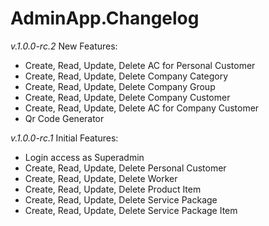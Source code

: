# AdminApp.Changelog

*v.1.0.0-rc.2*
New Features:
* Create, Read, Update, Delete AC for Personal Customer
* Create, Read, Update, Delete Company Category
* Create, Read, Update, Delete Company Group
* Create, Read, Update, Delete Company Customer
* Create, Read, Update, Delete AC for Company Customer
* Qr Code Generator

*v.1.0.0-rc.1*
Initial Features:

* Login access as Superadmin
* Create, Read, Update, Delete Personal Customer
* Create, Read, Update, Delete Worker
* Create, Read, Update, Delete Product Item
* Create, Read, Update, Delete Service Package
* Create, Read, Update, Delete Service Package Item

